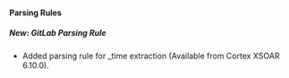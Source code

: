 #### Parsing Rules
##### New: GitLab Parsing Rule
- Added parsing rule for _time extraction (Available from Cortex XSOAR 6.10.0).
